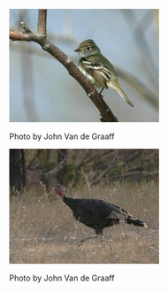 ![lefl-1](../images/lefl-1.jpg)

Photo by John Van de Graaff

![witu-1](../images/witu-1.jpg)

Photo by John Van de Graaff